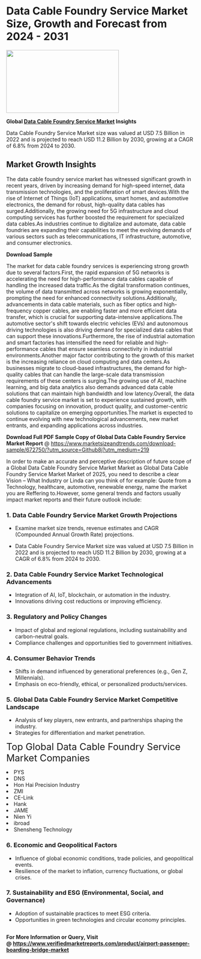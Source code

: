 <H1>Data Cable Foundry Service Market Size, Growth and Forecast from 2024 - 2031</H1><img class="aligncenter size-medium wp-image-584254" src="https://thirdeyenews.in/wp-content/uploads/2024/09/Global-Market-Research-300x168.jpeg" alt="" width="300" height="168" /><p><strong>Global&nbsp;<a href="https://www.marketsizeandtrends.com/download-sample/672750/?utm_source=Github8j?utm_medium=219">Data Cable Foundry Service Market</a> Insights</strong></p><p>Data Cable Foundry Service Market size was valued at USD 7.5 Billion in 2022 and is projected to reach USD 11.2 Billion by 2030, growing at a CAGR of 6.8% from 2024 to 2030.</p><p><h2>Market Growth Insights</h2> <p>The data cable foundry service market has witnessed significant growth in recent years, driven by increasing demand for high-speed internet, data transmission technologies, and the proliferation of smart devices.With the rise of Internet of Things (IoT) applications, smart homes, and automotive electronics, the demand for robust, high-quality data cables has surged.Additionally, the growing need for 5G infrastructure and cloud computing services has further boosted the requirement for specialized data cables.As industries continue to digitalize and automate, data cable foundries are expanding their capabilities to meet the evolving demands of various sectors such as telecommunications, IT infrastructure, automotive, and consumer electronics.</p> <p><strong>Download Sample</strong></p> <p>The market for data cable foundry services is experiencing strong growth due to several factors.First, the rapid expansion of 5G networks is accelerating the need for high-performance data cables capable of handling the increased data traffic.As the digital transformation continues, the volume of data transmitted across networks is growing exponentially, prompting the need for enhanced connectivity solutions.Additionally, advancements in data cable materials, such as fiber optics and high-frequency copper cables, are enabling faster and more efficient data transfer, which is crucial for supporting data-intensive applications.The automotive sector's shift towards electric vehicles (EVs) and autonomous driving technologies is also driving demand for specialized data cables that can support these innovations.Furthermore, the rise of industrial automation and smart factories has intensified the need for reliable and high-performance cables that ensure seamless connectivity in industrial environments.Another major factor contributing to the growth of this market is the increasing reliance on cloud computing and data centers.As businesses migrate to cloud-based infrastructures, the demand for high-quality cables that can handle the large-scale data transmission requirements of these centers is surging.The growing use of AI, machine learning, and big data analytics also demands advanced data cable solutions that can maintain high bandwidth and low latency.Overall, the data cable foundry service market is set to experience sustained growth, with companies focusing on innovation, product quality, and customer-centric solutions to capitalize on emerging opportunities.The market is expected to continue evolving with new technological advancements, new market entrants, and expanding applications across industries.<p><span class=""><strong>Download Full PDF Sample Copy of Global Data Cable Foundry Service Market Report</strong> @ <a href="https://www.marketsizeandtrends.com/download-sample/672750/?utm_source=Github8j?utm_medium=219" target="_blank">https://www.marketsizeandtrends.com/download-sample/672750/?utm_source=Github8j?utm_medium=219</a></span></p><p>In order to make an accurate and perceptive description of future scope of a Global&nbsp;Data Cable Foundry Service Market Market as Global&nbsp;Data Cable Foundry Service Market Market of 2025, you need to describe a clear Vision &ndash; What Industry or Linda can you think of for example: Quote from a Technology, healthcare, automotive, renewable energy, name the market you are Reffering to.However, some general trends and factors usually impact market reports and their future outlook include:</p><h3>1.&nbsp;<strong>Data Cable Foundry Service Market Growth Projections</strong></h3><ul><li>Examine market size trends, revenue estimates and CAGR (Compounded Annual Growth Rate) projections.</li><li><p>Data Cable Foundry Service Market size was valued at USD 7.5 Billion in 2022 and is projected to reach USD 11.2 Billion by 2030, growing at a CAGR of 6.8% from 2024 to 2030.</p></li></ul><h3>2.&nbsp;<strong>Data Cable Foundry Service Market Technological Advancements</strong></h3><ul><li>Integration of AI, IoT, blockchain, or automation in the industry.</li><li>Innovations driving cost reductions or improving efficiency.</li></ul><h3>3.&nbsp;<strong>Regulatory and Policy Changes</strong></h3><ul><li>Impact of global and regional regulations, including sustainability and carbon-neutral goals.</li><li>Compliance challenges and opportunities tied to government initiatives.</li></ul><h3>4.&nbsp;<strong>Consumer Behavior Trends</strong></h3><ul><li>Shifts in demand influenced by generational preferences (e.g., Gen Z, Millennials).</li><li>Emphasis on eco-friendly, ethical, or personalized products/services.</li></ul><h3>5.&nbsp;<strong>Global Data Cable Foundry Service Market Competitive Landscape</strong></h3><ul><li>Analysis of key players, new entrants, and partnerships shaping the industry.</li><li>Strategies for differentiation and market penetration.</li></ul><p data-pm-slice="1 1 []"><span style="color: inherit; font-family: inherit; font-size: 25px;">Top Global Data Cable Foundry Service Market Companies</span></p><div class="" data-test-id=""><p><li>PYS</li><li> DNS</li><li> Hon Hai Precision Industry</li><li> ZMI</li><li> CE-Link</li><li> Hank</li><li> JAME</li><li> Nien Yi</li><li> ibroad</li><li> Shensheng Technology</li></p></div><h3>6.&nbsp;<strong>Economic and Geopolitical Factors</strong></h3><ul><li>Influence of global economic conditions, trade policies, and geopolitical events.</li><li>Resilience of the market to inflation, currency fluctuations, or global crises.</li></ul><h3>7.&nbsp;<strong>Sustainability and ESG (Environmental, Social, and Governance)</strong></h3><ul><li>Adoption of sustainable practices to meet ESG criteria.</li><li>Opportunities in green technologies and circular economy principles.</li></ul><h2><strong style="font-size: 14px;">For More Information or Query, Visit @&nbsp;</strong><a style="background-color: #ffffff; font-size: 14px;" href="https://www.marketsizeandtrends.com/report/data-cable-foundry-service-market/" target="_blank">https://www.verifiedmarketreports.com/product/airport-passenger-boarding-bridge-market</a></h2>
